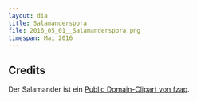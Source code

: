 ```yaml
---
layout: dia
title: Salamanderspora
file: 2016_05_01__Salamanderspora.png
timespan: Mai 2016
---
```


## Credits

Der Salamander ist ein [Public Domain-Clipart von fzap](https://openclipart.org/detail/1364/salamander).
